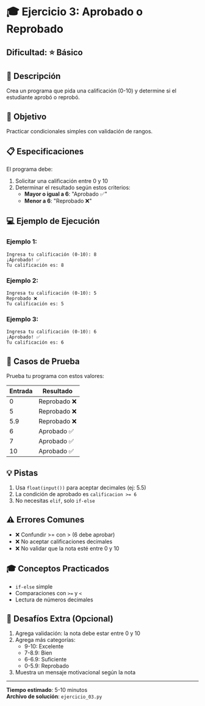 # 🎓 Ejercicio 3: Aprobado o Reprobado

## Dificultad: ⭐ Básico

## 📝 Descripción

Crea un programa que pida una calificación (0-10) y determine si el estudiante aprobó o reprobó.

## 🎯 Objetivo

Practicar condicionales simples con validación de rangos.

## 📋 Especificaciones

El programa debe:

1. Solicitar una calificación entre 0 y 10
2. Determinar el resultado según estos criterios:
   - **Mayor o igual a 6**: "Aprobado ✅"
   - **Menor a 6**: "Reprobado ❌"

## 💻 Ejemplo de Ejecución

### Ejemplo 1:
```
Ingresa tu calificación (0-10): 8
¡Aprobado! ✅
Tu calificación es: 8
```

### Ejemplo 2:
```
Ingresa tu calificación (0-10): 5
Reprobado ❌
Tu calificación es: 5
```

### Ejemplo 3:
```
Ingresa tu calificación (0-10): 6
¡Aprobado! ✅
Tu calificación es: 6
```

## 🧪 Casos de Prueba

Prueba tu programa con estos valores:

| Entrada | Resultado |
|---------|-----------|
| 0 | Reprobado ❌ |
| 5 | Reprobado ❌ |
| 5.9 | Reprobado ❌ |
| 6 | Aprobado ✅ |
| 7 | Aprobado ✅ |
| 10 | Aprobado ✅ |

## 💡 Pistas

1. Usa `float(input())` para aceptar decimales (ej: 5.5)
2. La condición de aprobado es `calificacion >= 6`
3. No necesitas `elif`, solo `if-else`

## ⚠️ Errores Comunes

- ❌ Confundir >= con > (6 debe aprobar)
- ❌ No aceptar calificaciones decimales
- ❌ No validar que la nota esté entre 0 y 10

## 🎓 Conceptos Practicados

- `if-else` simple
- Comparaciones con `>=` y `<`
- Lectura de números decimales

## 🚀 Desafíos Extra (Opcional)

1. Agrega validación: la nota debe estar entre 0 y 10
2. Agrega más categorías:
   - 9-10: Excelente
   - 7-8.9: Bien
   - 6-6.9: Suficiente
   - 0-5.9: Reprobado
3. Muestra un mensaje motivacional según la nota

---

**Tiempo estimado**: 5-10 minutos  
**Archivo de solución**: `ejercicio_03.py`

